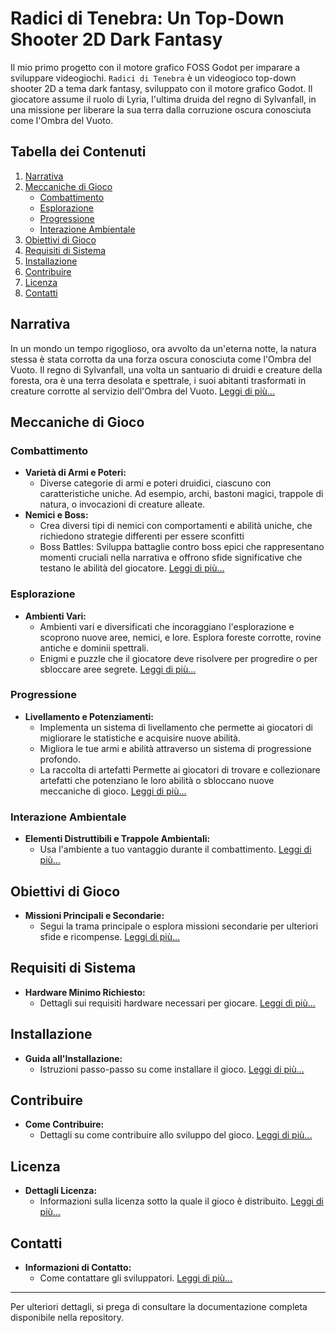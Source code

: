 # Radici di Tenebra: Un Top-Down Shooter 2D Dark Fantasy

Il mio primo progetto con il motore grafico FOSS Godot per imparare a sviluppare videogiochi.
`Radici di Tenebra` è un videogioco top-down shooter 2D a tema dark fantasy, sviluppato con il motore grafico Godot. Il giocatore assume il ruolo di Lyria, l'ultima druida del regno di Sylvanfall, in una missione per liberare la sua terra dalla corruzione oscura conosciuta come l'Ombra del Vuoto.

## Tabella dei Contenuti

1. [Narrativa](#narrativa)
2. [Meccaniche di Gioco](#meccaniche-di-gioco)
   - [Combattimento](#combattimento)
   - [Esplorazione](#esplorazione)
   - [Progressione](#progressione)
   - [Interazione Ambientale](#interazione-ambientale)
3. [Obiettivi di Gioco](#obiettivi-di-gioco)
4. [Requisiti di Sistema](#requisiti-di-sistema)
5. [Installazione](#installazione)
6. [Contribuire](#contribuire)
7. [Licenza](#licenza)
8. [Contatti](#contatti)

## Narrativa

In un mondo un tempo rigoglioso, ora avvolto da un'eterna notte, la natura stessa è stata corrotta da una forza oscura conosciuta come l'Ombra del Vuoto. Il regno di Sylvanfall, una volta un santuario di druidi e creature della foresta, ora è una terra desolata e spettrale, i suoi abitanti trasformati in creature corrotte al servizio dell'Ombra del Vuoto. [Leggi di più...](narrativa.md)

## Meccaniche di Gioco

### Combattimento

- **Varietà di Armi e Poteri:**
  - Diverse categorie di armi e poteri druidici, ciascuno con caratteristiche uniche. Ad esempio, archi, bastoni magici, trappole di natura, o invocazioni di creature alleate.
- **Nemici e Boss:**
  - Crea diversi tipi di nemici con comportamenti e abilità uniche, che richiedono strategie differenti per essere sconfitti
  - Boss Battles: Sviluppa battaglie contro boss epici che rappresentano momenti cruciali nella narrativa e offrono sfide significative che testano le abilità del giocatore. [Leggi di più...](combattimento.md)

### Esplorazione

- **Ambienti Vari:**
  - Ambienti vari e diversificati che incoraggiano l'esplorazione e scoprono nuove aree, nemici, e lore. Esplora foreste corrotte, rovine antiche e dominii spettrali.
  - Enigmi e puzzle che il giocatore deve risolvere per progredire o per sbloccare aree segrete. [Leggi di più...](esplorazione.md)

### Progressione

- **Livellamento e Potenziamenti:**
  - Implementa un sistema di livellamento che permette ai giocatori di migliorare le statistiche e acquisire nuove abilità.
  - Migliora le tue armi e abilità attraverso un sistema di progressione profondo.
  - La raccolta di artefatti Permette ai giocatori di trovare e collezionare artefatti che potenziano le loro abilità o sbloccano nuove meccaniche di gioco. [Leggi di più...](progressione.md)

### Interazione Ambientale

- **Elementi Distruttibili e Trappole Ambientali:**
  - Usa l'ambiente a tuo vantaggio durante il combattimento. [Leggi di più...](interazione-ambientale.md)

## Obiettivi di Gioco

- **Missioni Principali e Secondarie:**
  - Segui la trama principale o esplora missioni secondarie per ulteriori sfide e ricompense. [Leggi di più...](obiettivi.md)

## Requisiti di Sistema

- **Hardware Minimo Richiesto:**
  - Dettagli sui requisiti hardware necessari per giocare. [Leggi di più...](requisiti.md)

## Installazione

- **Guida all'Installazione:**
  - Istruzioni passo-passo su come installare il gioco. [Leggi di più...](installazione.md)

## Contribuire

- **Come Contribuire:**
  - Dettagli su come contribuire allo sviluppo del gioco. [Leggi di più...](contribuire.md)

## Licenza

- **Dettagli Licenza:**
  - Informazioni sulla licenza sotto la quale il gioco è distribuito. [Leggi di più...](licenza.md)

## Contatti

- **Informazioni di Contatto:**
  - Come contattare gli sviluppatori. [Leggi di più...](contatti.md)

---

Per ulteriori dettagli, si prega di consultare la documentazione completa disponibile nella repository.

